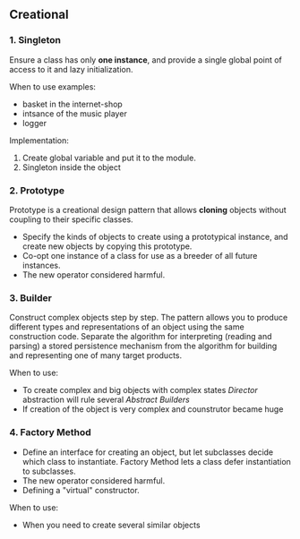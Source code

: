 ## Creational


###  1. Singleton

Ensure a class has only **one instance**, and provide a single global point of access to it and lazy initialization.

When to use examples:
  - basket in the internet-shop
  - intsance of the music player
  - logger

Implementation: 
  1. Create global variable and put it to the module.
  2. Singleton inside the object



###  2. Prototype

Prototype is a creational design pattern that allows **cloning** objects without coupling to their specific classes.

  - Specify the kinds of objects to create using a prototypical instance, 
    and create new objects by copying this prototype.
  - Co-opt one instance of a class for use as a breeder of all future instances.
  - The new operator considered harmful.



###  3. Builder

Construct complex objects step by step. The pattern allows you to produce different types and representations of an 
object using the same construction code. 
Separate the algorithm for interpreting (reading and parsing) a stored persistence mechanism from the algorithm for 
building and representing one of many target products.

When to use:
  - To create complex and big objects with complex states *Director* abstraction will rule several *Abstract Builders*
  - If creation of the object is very complex and counstrutor became huge



###  4. Factory Method

- Define an interface for creating an object, but let subclasses decide which class to instantiate. 
  Factory Method lets a class defer instantiation to subclasses.
- The new operator considered harmful.
- Defining a "virtual" constructor.

When to use:	
- When you need to create several similar objects
